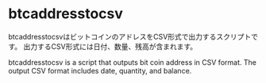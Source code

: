 ﻿# btcaddresstocsv

btcaddresstocsvはビットコインのアドレスをCSV形式で出力するスクリプトです。
出力するCSV形式には日付、数量、残高が含まれます。


btcaddresstocsv is a script that outputs bit coin address in CSV format.
The output CSV format includes date, quantity, and balance.
